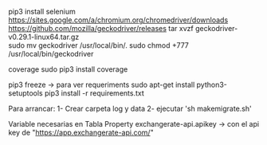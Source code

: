 pip3 install selenium
    https://sites.google.com/a/chromium.org/chromedriver/downloads
    https://github.com/mozilla/geckodriver/releases
tar xvzf geckodriver-v0.29.1-linux64.tar.gz    
sudo mv geckodriver /usr/local/bin/.
sudo chmod +777 /usr/local/bin/geckodriver

coverage
sudo pip3 install coverage

pip3 freeze -> para ver requeriments
sudo apt-get install python3-setuptools
pip3 install -r requirements.txt

Para arrancar:
    1- Crear carpeta log y data
    2- ejecutar 'sh makemigrate.sh'

Variable necesarias en Tabla Property
    exchangerate-api.apikey -> con el api key de "https://app.exchangerate-api.com/"